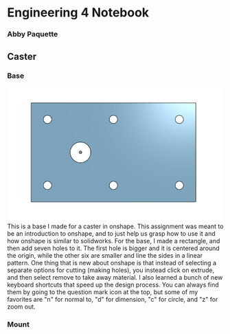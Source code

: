 # Engineering 4 Notebook
### Abby Paquette

## Caster
### Base
<img src="Media/base.png" width="800">
This is a base I made for a caster in onshape. This assignment was meant to be an introduction to onshape, and to just help us grasp how to use it and how onshape is similar to solidworks. For the base, I made a rectangle, and then add seven holes to it. The first hole is bigger and it is centered around the origin, while the other six are smaller and line the sides in a linear pattern. One thing that is new about onshape is that instead of selecting a separate options for cutting (making holes), you instead click on extrude, and then select remove to take away material. I also learned a bunch of new keyboard shortcuts that speed up the design process. You can always find them by going to the question mark icon at the top, but some of my favorites are "n" for normal to, "d" for dimension, "c" for circle, and "z" for zoom out.

### Mount
